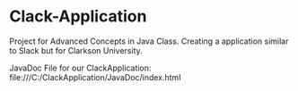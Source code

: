 # Clack-Application
Project for Advanced Concepts in Java Class. Creating a application similar to Slack but for Clarkson University.

JavaDoc File for our ClackApplication:
file:///C:/ClackApplication/JavaDoc/index.html 
